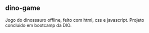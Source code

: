 ## dino-game
Jogo do dinossauro offline, feito com html, css e javascript. Projeto concluído em bootcamp da DIO.
